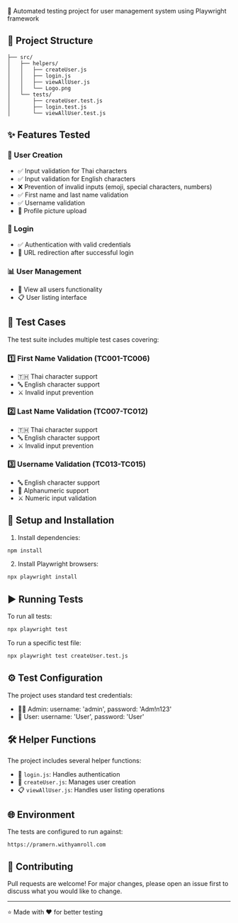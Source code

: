
🤖 Automated testing project for user management system using Playwright framework

## 📁 Project Structure

```
├── src/
│   ├── helpers/
│   │   ├── createUser.js
│   │   ├── login.js
│   │   ├── viewAllUser.js
│   │   └── Logo.png
│   └── tests/
│       ├── createUser.test.js
│       ├── login.test.js
│       └── viewAllUser.test.js
```

## ✨ Features Tested

### 👤 User Creation
- ✅ Input validation for Thai characters
- ✅ Input validation for English characters
- ❌ Prevention of invalid inputs (emoji, special characters, numbers)
- ✅ First name and last name validation
- ✅ Username validation
- 📸 Profile picture upload

### 🔐 Login
- ✅ Authentication with valid credentials
- 🔄 URL redirection after successful login

### 📊 User Management
- 👥 View all users functionality
- 📋 User listing interface

## 🧪 Test Cases

The test suite includes multiple test cases covering:

### 1️⃣ First Name Validation (TC001-TC006)
   - 🇹🇭 Thai character support
   - 🔤 English character support
   - ⚔️ Invalid input prevention

### 2️⃣ Last Name Validation (TC007-TC012)
   - 🇹🇭 Thai character support
   - 🔤 English character support
   - ⚔️ Invalid input prevention

### 3️⃣ Username Validation (TC013-TC015)
   - 🔤 English character support
   - 🔢 Alphanumeric support
   - ⚔️ Numeric input validation

## 🚀 Setup and Installation

1. Install dependencies:
```bash
npm install
```

2. Install Playwright browsers:
```bash
npx playwright install
```

## ▶️ Running Tests

To run all tests:
```bash
npx playwright test
```

To run a specific test file:
```bash
npx playwright test createUser.test.js
```

## ⚙️ Test Configuration

The project uses standard test credentials:
- 👨‍💼 Admin: username: 'admin', password: 'Adm!n123'
- 👤 User: username: 'User', password: 'User'

## 🛠️ Helper Functions

The project includes several helper functions:
- 🔑 `login.js`: Handles authentication
- 👤 `createUser.js`: Manages user creation
- 📋 `viewAllUser.js`: Handles user listing operations

## 🌐 Environment

The tests are configured to run against:
```
https://pramern.withyamroll.com
```

## 🤝 Contributing

Pull requests are welcome! For major changes, please open an issue first to discuss what you would like to change.

---
⭐️ Made with ❤️ for better testing
